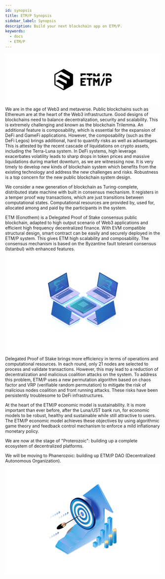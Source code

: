 ```yaml
---
id: synopsis
title: ETM/P Synopsis
sidebar_label: Synopsis
description: Build your next blockchain app on ETM/P.
keywords:
  - docs
  - ETM/P
---
```

![image](/img/whitepaper/etmpLogo.png)
We are in the age of Web3 and metaverse. Public blockchains such as
Ethereum are at the heart of the Web3 infrastructure. Good designs of
blockchains need to balance decentralization, security and scalability.
This is extremely challenging and known as the blockchain Trilemma. An
additional feature is composability, which is essential for the
expansion of DeFi and GameFi applications. However, the composability
(such as the DeFi Legos) brings additional, hard to quantify risks as
well as advantages. This is attested by the recent cascade of
liquidations on crypto assets, including the Terra-Luna system. In DeFi
systems, high leverage exacerbates volatility leads to sharp drops in
token prices and massive liquidations during market downturn, as we are
witnessing now. It is very timely to develop new kinds of blockchain
system which benefits from the existing technology and address the new
challenges and risks. Robustness is a top concern for the new public
blockchain system design.

We consider a new generation of blockchain as Turing-complete,
distributed state machine with built in consensus mechanism. It
registers in a temper proof way transactions, which are just transitions
between computational states. Computational resources are provided by,
used for, allocated among and paid by the participants in the system.

ETM (Eonothem) is a Delegated Proof of Stake consensus public
blockchain, adapted to high output scenario of Web3 applications and
efficient high frequency decentralized finance. With EVM compatible
structural design, smart contract can be easily and securely deployed in
the ETM/P system. This gives ETM high scalability and composability. The
consensus mechanism is based on the Byzantine fault tolerant consensus
(Istanbul) with enhanced features.
![image](/img/whitepaper/synopsis2.png)
Delegated Proof of Stake brings more efficiency in terms of operations
and computational resources. In each round, only 21 nodes are selected
to process and validate transactions. However, this may lead to a
reduction of decentralization and malicious coalition attacks on the
system. To address this problem, ETM/P uses a new permutation algorithm
based on chaos factor and VRP (verifiable random permutation) to
mitigate the risk of malicious nodes coalition and front running
attacks. These risks have been persistently troublesome to DeFi
infrastructures.

At the heart of the ETM/P economic model is sustainability. It is more
important than ever before, after the Luna/UST bank run, for economic
models to be robust, healthy and sustainable while still attractive to
users. The ETM/P economic model achieves these objectives by using
algorithmic game theory and feedback control mechanism to enforce a mild
inflationary monetary policy.

We are now at the stage of "Proterozoic": building up a complete
ecosystem of decentralized platforms.

We will be moving to Phanerozoic: building up ETM/P DAO (Decentralized
Autonomous Organization).
![image](/img/whitepaper/synopsis3.png)